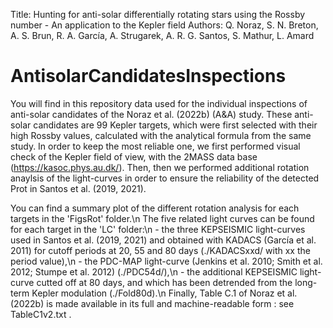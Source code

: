 Title: Hunting for anti-solar differentially rotating stars using the Rossby number - An application to the Kepler field
Authors: Q. Noraz, S. N. Breton, A. S. Brun, R. A. García, A. Strugarek, A. R. G. Santos, S. Mathur, L. Amard

# AntisolarCandidatesInspections
You will find in this repository data used for the individual inspections of anti-solar candidates of the Noraz et al. (2022b) (A&A) study.
These anti-solar candidates are 99 Kepler targets, which were first selected with their high Rossby values, calculated with the analytical formula from the same study.
In order to keep the most reliable one, we first performed visual check of the Kepler field of view, with the 2MASS data base (https://kasoc.phys.au.dk/).
Then, then we performed additional rotation anaylsis of the light-curves in order to ensure the reliability of the detected Prot in Santos et al. (2019, 2021).

You can find a summary plot of the different rotation analysis for each targets in the 'FigsRot' folder.\n
The five related light curves can be found for each target in the 'LC' folder:\n
    - the three KEPSEISMIC light-curves used in Santos et al. (2019, 2021) and obtained with KADACS (García et al. 2011) for cutoff periods at 20, 55 and 80 days (./KADACSxxd/ with xx the period value),\n
    - the PDC-MAP light-curve (Jenkins et al. 2010; Smith et al. 2012; Stumpe et al. 2012) (./PDC54d/),\n
    - the additional KEPSEISMIC light-curve cutted off at 80 days, and which has been detrended from the long-term Kepler modulation (./Fold80d).\n
Finally, Table C.1 of Noraz et al. (2022b) is made available in its full and machine-readable form : see TableC1v2.txt .

